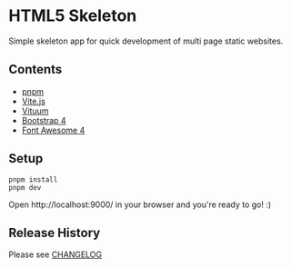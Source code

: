 # HTML5 Skeleton

Simple skeleton app for quick development of multi page static websites.

## Contents
- [pnpm](https://pnpm.io/)
- [Vite.js](https://v4.vitejs.dev/)
- [Vituum](https://vituum.dev/)
- [Bootstrap 4](https://getbootstrap.com/docs/4.6/)
- [Font Awesome 4](https://fontawesome.com/v4/icons/)

## Setup
```
pnpm install
pnpm dev
```

Open http://localhost:9000/ in your browser and you're ready to go! :)

## Release History

Please see [CHANGELOG](CHANGELOG.md)
